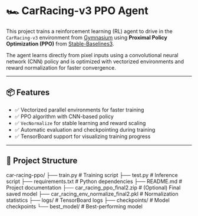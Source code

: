 # 🏎️ CarRacing-v3 PPO Agent

This project trains a reinforcement learning (RL) agent to drive in the `CarRacing-v3` environment from [Gymnasium](https://gymnasium.farama.org/) using **Proximal Policy Optimization (PPO)** from [Stable-Baselines3](https://stable-baselines3.readthedocs.io/).

The agent learns directly from pixel inputs using a convolutional neural network (CNN) policy and is optimized with vectorized environments and reward normalization for faster convergence.

---

## 📦 Features

- ✅ Vectorized parallel environments for faster training
- ✅ PPO algorithm with CNN-based policy
- ✅ `VecNormalize` for stable learning and reward scaling
- ✅ Automatic evaluation and checkpointing during training
- ✅ TensorBoard support for visualizing training progress

---

## 📂 Project Structure
car-racing-ppo/
├── train.py # Training script
├── test.py # Inference script
├── requirements.txt # Python dependencies
├── README.md # Project documentation
├── car_racing_ppo_final2.zip # (Optional) Final saved model
├── car_racing_env_normalize_final2.pkl # Normalization statistics
├── logs/ # TensorBoard logs
├── checkpoints/ # Model checkpoints
└── best_model/ # Best-performing model

